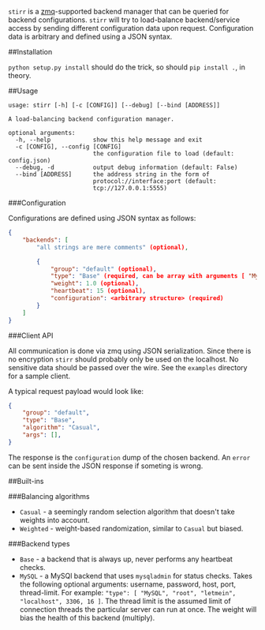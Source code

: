 `stirr` is a [zmq](http://zeromq.org/)-supported backend manager that can be queried for backend configurations. `stirr` will try to load-balance backend/service access by sending different configuration data upon request. Configuration data is arbitrary and defined using a JSON syntax.

##Installation

`python setup.py install` should do the trick, so should `pip install .`, in theory.

##Usage

```
usage: stirr [-h] [-c [CONFIG]] [--debug] [--bind [ADDRESS]]

A load-balancing backend configuration manager.

optional arguments:
  -h, --help            show this help message and exit
  -c [CONFIG], --config [CONFIG]
                        the configuration file to load (default: config.json)
  --debug, -d           output debug information (default: False)
  --bind [ADDRESS]      the address string in the form of
                        protocol://interface:port (default:
                        tcp://127.0.0.1:5555)
```

###Configuration

Configurations are defined using JSON syntax as follows:

```json
{
	"backends": [
		"all strings are mere comments" (optional),

		{
			"group": "default" (optional),
			"type": "Base" (required, can be array with arguments [ "MySQL", "root", "letmein" ] for some backends)
			"weight": 1.0 (optional),
			"heartbeat": 15 (optional),
			"configuration": <arbitrary structure> (required)
		}
	]
}
```

###Client API

All communication is done via zmq using JSON serialization. Since there is no encryption `stirr` should probably only be used on the localhost. No sensitive data should be passed over the wire. See the `examples` directory for a sample client.

A typical request payload would look like:

```json
{
	"group": "default",
	"type": "Base",
	"algorithm": "Casual",
	"args": [],
}
```

The response is the `configuration` dump of the chosen backend. An `error` can be sent inside the JSON response if someting is wrong.

##Built-ins

###Balancing algorithms

- `Casual` - a seemingly random selection algorithm that doesn't take weights into account.
- `Weighted` - weight-based randomization, similar to `Casual` but biased.

###Backend types

- `Base` - a backend that is always up, never performs any heartbeat checks.
- `MySQL` - a MySQl backend that uses `mysqladmin` for status checks. Takes the following optional arguments: username, password, host, port, thread-limit. For example: `"type": [ "MySQL", "root", "letmein", "localhost", 3306, 16 ]`. The thread limit is the assumed limit of connection threads the particular server can run at once. The weight will bias the health of this backend (multiply).
